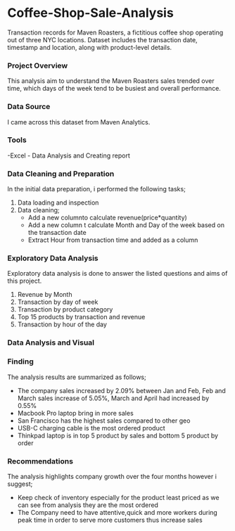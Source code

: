 # Coffee-Shop-Sale-Analysis
Transaction records for Maven Roasters, a fictitious coffee shop operating out of three NYC locations. Dataset includes the transaction date, timestamp and location, along with product-level details.

### Project Overview
This analysis aim to understand the Maven Roasters sales trended over time, which days of the week tend to be busiest and overall performance. 

### Data Source
I came across this dataset from Maven Analytics.

### Tools
-Excel - Data Analysis and Creating report

### Data Cleaning and Preparation
In the initial data preparation, i performed the following tasks;
1. Data loading and inspection
2. Data cleaning;
    - Add a new columnto calculate revenue(price*quantity)
    - Add a new column t calculate Month and Day of the week based on the transaction date
    - Extract Hour from transaction time and added as a column
  
### Exploratory Data Analysis
Exploratory data analysis is done to answer the listed questions and aims of this project.
1. Revenue by Month
2. Transaction by day of week
3. Transaction by product category
4. Top 15 products by transaction and revenue
5. Transaction by hour of the day

### Data Analysis and Visual

### Finding

The analysis results are summarized as follows;
- The company sales increased by 2.09% between Jan and Feb, Feb and March sales increase of 5.05%, March and April had increased by 0.55%
- Macbook Pro laptop bring in more sales
- San Francisco has the highest sales compared to other geo
- USB-C charging cable is the most ordered product
- Thinkpad laptop is in top 5 product by sales and bottom 5 product by order

  
### Recommendations

The analysis highlights company growth over the four months however i suggest;
- Keep check of inventory especially for the product least priced as we can see from analysis they are the most ordered
- The Company need to have attentive,quick and more workers during peak time in order to serve more customers thus increase sales

